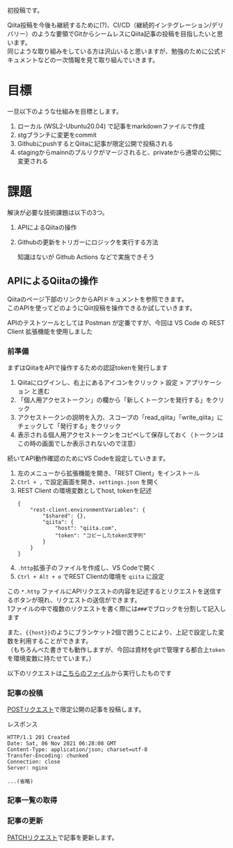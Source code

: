 初投稿です。  

Qiita投稿を今後も継続するために(?)、CI/CD（継続的インテグレーション/デリバリー）のような要領でGitからシームレスにQiita記事の投稿を目指したいと思います。  
同じような取り組みをしている方は沢山いると思いますが、勉強のために公式ドキュメントなどの一次情報を見て取り組んでいきます。 


# 目標
一旦以下のような仕組みを目標とします。

1. ローカル (WSL2-Ubuntu20.04) で記事をmarkdownファイルで作成
1. stgブランチに変更をcommit
1. GithubにpushするとQiitaに記事が限定公開で投稿される
1. stagingからmainnのプルリクがマージされると、privateから通常の公開に変更される


# 課題
解決が必要な技術課題は以下の3つ。

1. APIによるQiitaの操作

1. Githubの更新をトリガーにロジックを実行する方法

    知識はないが Github Actions などで実施できそう

## APIによるQiitaの操作
Qiitaのページ下部のリンクからAPIドキュメントを参照できます。  
このAPIを使ってどのようにQiit投稿を操作できるか試していきます。  

APIのテストツールとしては Postman が定番ですが、今回は VS Code の REST Client 拡張機能を使用しました

### 前準備
まずはQiitaをAPIで操作するための認証tokenを発行します

1. Qiitaにログインし、右上にあるアイコンをクリック > 設定 > アプリケーション と進む
1. 「個人用アクセストークン」の欄から「新しくトークンを発行する」をクリック
1. アクセストークンの説明を入力、スコープの「read_qiita」「write_qiita」にチェックして「発行する」をクリック
1. 表示される個人用アクセストークンをコピペして保存しておく（トークンはこの時の画面でしか表示されないので注意）

続いてAPI動作確認のためにVS Codeを設定していきます。
1. 左のメニューから拡張機能を開き、「REST Client」をインストール
1. `Ctrl + ,` で設定画面を開き、`settings.json` を開く
1. REST Client の環境変数としてhost, tokenを記述
    ```
    {
        "rest-client.environmentVariables": {
            "$shared": {},
            "qiita": {
                "host": "qiita.com",
                "token": "コピーしたtoken文字列"
            }
        }
    }
    ```
1. `.http`拡張子のファイルを作成し、VS Codeで開く
1. `Ctrl + Alt + e` でREST Clientの環境を `qiita` に設定

この `*.http` ファイルにAPIリクエストの内容を記述するとリクエストを送信するボタンが現れ、リクエストの送信ができます。  
1ファイルの中で複数のリクエストを書く際には`###`でブロックを分割して記入します

また、`{{host}}`のようにブランケット2個で囲うことにより、上記で設定した変数を利用することができます。  
（もちろんべた書きでも動作しますが、今回は資材をgitで管理する都合上`token`を環境変数に持たせています。）

以下のリクエストは[こちらのファイル](https://github.com/iwsh/qiita_articles/blob/main/api_test/qiita_api.http)から実行したものです


### 記事の投稿
[POSTリクエスト](https://qiita.com/api/v2/docs#post-apiv2items)で限定公開の記事を投稿します。



レスポンス
```
HTTP/1.1 201 Created
Date: Sat, 06 Nov 2021 06:28:08 GMT
Content-Type: application/json; charset=utf-8
Transfer-Encoding: chunked
Connection: close
Server: nginx

...(省略)
```


### 記事一覧の取得

### 記事の更新
[PATCHリクエスト](https://qiita.com/api/v2/docs#patch-apiv2itemsitem_id)で記事を更新します。
